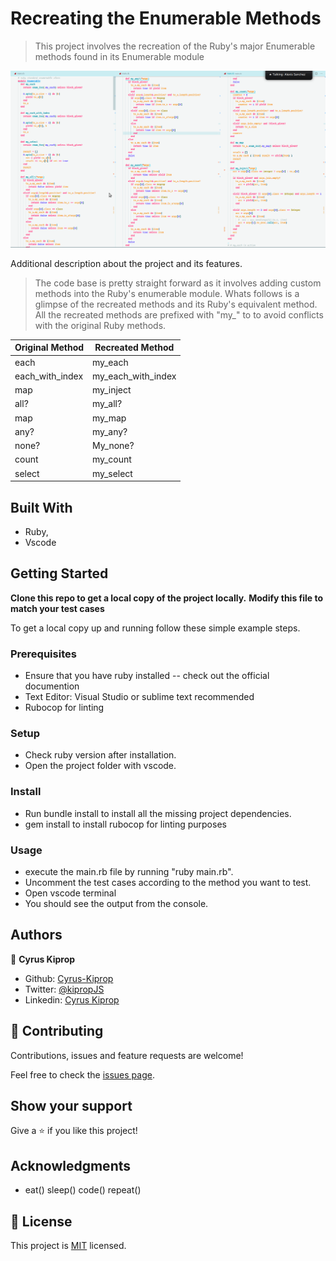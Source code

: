 # Recreating the Enumerable  Methods

> This project involves the recreation of the Ruby's major Enumerable methods found in its Enumerable module

![screenshot](./enumerables.png)

Additional description about the project and its features.
 >The code base is pretty straight forward as it involves adding custom methods into the Ruby's enumerable module.  Whats follows is a glimpse of the recreated methods and its Ruby's equivalent method. All the recreated methods are prefixed with "my_" to to avoid conflicts with the original Ruby methods.

 | Original Method  | Recreated Method |
| ------------- | ------------- |
| each  | my_each  |
| each_with_index | my_each_with_index  |
| map | my_inject   |
| all?  | my_all?  |
| map  | my_map  |
| any?  | my_any?  |
| none? | My_none?  |
| count  | my_count  |
| select  | my_select  |





## Built With

- Ruby,
- Vscode


## Getting Started

**Clone this repo to get a local copy of the  project locally.**
**Modify this file to match your test cases**


To get a local copy up and running follow these simple example steps.

### Prerequisites
- Ensure that you have ruby installed -- check out the official documention
- Text Editor: Visual Studio or sublime text recommended
- Rubocop for linting


### Setup
- Check ruby version after installation.
- Open the project folder with vscode.

### Install
- Run bundle install to install all the missing project dependencies.
- gem install to install rubocop for linting purposes

### Usage
- execute the main.rb file by running "ruby main.rb".
- Uncomment the test cases according to the method you want to test.
- Open vscode terminal
- You should see the output from the console.




## Authors

👤 **Cyrus Kiprop**

- Github: [Cyrus-Kiprop](https://github.com/Cyrus-Kiprop)
- Twitter: [@kipropJS](https://twitter.com/kipropJS)
- Linkedin: [Cyrus Kiprop](https://www.linkedin.com/in/cyrus-kiprop-ba7320120/)

## 🤝 Contributing

Contributions, issues and feature requests are welcome!

Feel free to check the [issues page](https://github.com/Cyrus-Kiprop/enumerables/issues).

## Show your support

Give a ⭐️ if you like this project!

## Acknowledgments

- eat() sleep() code() repeat()

## 📝 License

This project is [MIT](lic.url) licensed.
